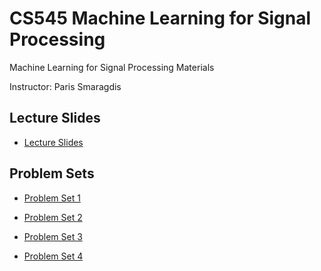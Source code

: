 # CS545 Machine Learning for Signal Processing

Machine Learning for Signal Processing Materials

Instructor: Paris Smaragdis

## Lecture Slides
- [Lecture Slides](https://github.com/hongbozheng/machine-learning-signal-processing/tree/main/lecture_slides)

## Problem Sets
- [Problem Set 1](https://github.com/hongbozheng/machine-learning-signal-processing/tree/main/problem_set_1)

- [Problem Set 2](https://github.com/hongbozheng/machine-learning-signal-processing/tree/main/problem_set_2)

- [Problem Set 3](https://github.com/hongbozheng/machine-learning-signal-processing/tree/main/problem_set_3)

- [Problem Set 4](https://github.com/hongbozheng/machine-learning-signal-processing/tree/main/problem_set_4)
